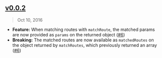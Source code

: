 ## [v0.0.2]
> Oct 10, 2016

- **Feature:** When matching routes with `matchRoute`, the matched params are now provided as `params` on the returned object ([#6])
- **Breaking:** The matched routes are now available as `matchedRoutes` on the object returned by `matchRoutes`, which previously returned an array ([#6])

[v0.0.2]: https://github.com/ReactTraining/react-router-addons-routes/compare/v0.0.1...v0.0.2
[#6]: https://github.com/ReactTraining/react-router-addons-routes/pull/6

